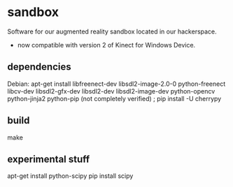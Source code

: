 # sandbox

Software for our augmented reality sandbox located in our hackerspace.

 * now compatible with version 2 of Kinect for Windows Device.

## dependencies

Debian:
apt-get install libfreenect-dev libsdl2-image-2.0-0 python-freenect libcv-dev libsdl2-gfx-dev libsdl2-dev libsdl2-image-dev python-opencv python-jinja2 python-pip
(not completely verified) ; pip install -U cherrypy

## build

make


## experimental stuff
apt-get install python-scipy
pip install scipy
